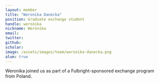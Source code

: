 ```yaml
---
layout: member
title: "Weronika Danecka"
position: Graduate exchange student
handle: weronika
nickname: Weronika
email: 
twitter: 
github: 
scholar: 
image: /assets/images/team/weronika-danecka.png
alum: true
---
```

Weronika joined us as part of a Fulbright-sponsored exchange program from Poland.